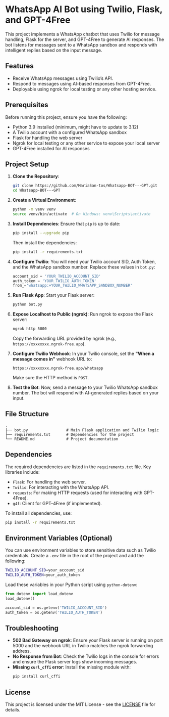 # WhatsApp AI Bot using Twilio, Flask, and GPT-4Free

This project implements a WhatsApp chatbot that uses Twilio for message handling, Flask for the server, and GPT-4Free to generate AI responses. The bot listens for messages sent to a WhatsApp sandbox and responds with intelligent replies based on the input message.

## Features

- Receive WhatsApp messages using Twilio’s API.
- Respond to messages using AI-based responses from GPT-4Free.
- Deployable using ngrok for local testing or any other hosting service.
  
## Prerequisites

Before running this project, ensure you have the following:

- Python 3.9 installed (minimum, might have to update to 3.12)
- A Twilio account with a configured WhatsApp sandbox
- Flask for handling the web server
- Ngrok for local testing or any other service to expose your local server
- GPT-4Free installed for AI responses

## Project Setup

1. **Clone the Repository**:
    ```bash
    git clone https://github.com/MariaSan-tos/Whatsapp-BOT---GPT.git
    cd Whatsapp-BOT---GPT
    ```

2. **Create a Virtual Environment**:
    ```bash
    python -m venv venv
    source venv/bin/activate  # On Windows: venv\Scripts\activate
    ```

3. **Install Dependencies**:
    Ensure that `pip` is up to date:
    ```bash
    pip install --upgrade pip
    ```
    Then install the dependencies:
    ```bash
    pip install -r requirements.txt
    ```

4. **Configure Twilio**:
    You will need your Twilio account SID, Auth Token, and the WhatsApp sandbox number. Replace these values in `bot.py`:

    ```python
    account_sid = 'YOUR_TWILIO_ACCOUNT_SID'
    auth_token = 'YOUR_TWILIO_AUTH_TOKEN'
    from_='whatsapp:+YOUR_TWILIO_WHATSAPP_SANDBOX_NUMBER'
    ```

5. **Run Flask App**:
    Start your Flask server:
    ```bash
    python bot.py
    ```

6. **Expose Localhost to Public (ngrok)**:
    Run ngrok to expose the Flask server:
    ```bash
    ngrok http 5000
    ```
    Copy the forwarding URL provided by ngrok (e.g., `https://xxxxxxxx.ngrok-free.app`).

7. **Configure Twilio Webhook**:
    In your Twilio console, set the **"When a message comes in"** webhook URL to:
    ```
    https://xxxxxxxx.ngrok-free.app/whatsapp
    ```
    Make sure the HTTP method is `POST`.

8. **Test the Bot**:
    Now, send a message to your Twilio WhatsApp sandbox number. The bot will respond with AI-generated replies based on your input.

## File Structure

```
.
├── bot.py                 # Main Flask application and Twilio logic
├── requirements.txt       # Dependencies for the project
└── README.md              # Project documentation
```

## Dependencies

The required dependencies are listed in the `requirements.txt` file. Key libraries include:

- `Flask`: For handling the web server.
- `Twilio`: For interacting with the WhatsApp API.
- `requests`: For making HTTP requests (used for interacting with GPT-4Free).
- `g4f`: Client for GPT-4Free (if implemented).

To install all dependencies, use:

```bash
pip install -r requirements.txt
```

## Environment Variables (Optional)

You can use environment variables to store sensitive data such as Twilio credentials. Create a `.env` file in the root of the project and add the following:

```bash
TWILIO_ACCOUNT_SID=your_account_sid
TWILIO_AUTH_TOKEN=your_auth_token
```

Load these variables in your Python script using `python-dotenv`:
```python
from dotenv import load_dotenv
load_dotenv()

account_sid = os.getenv('TWILIO_ACCOUNT_SID')
auth_token = os.getenv('TWILIO_AUTH_TOKEN')
```

## Troubleshooting

- **502 Bad Gateway on ngrok**: Ensure your Flask server is running on port 5000 and the webhook URL in Twilio matches the ngrok forwarding address.
- **No Response from Bot**: Check the Twilio logs in the console for errors and ensure the Flask server logs show incoming messages.
- **Missing `curl_cffi` error**: Install the missing module with:
    ```bash
    pip install curl_cffi
    ```

## License

This project is licensed under the MIT License - see the [LICENSE](LICENSE) file for details.
